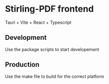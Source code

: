 # Stirling-PDF frontend

Tauri + Vite + React + Typescript

## Development 

Use the package scripts to start developement

## Production

Use the make file to build for the correct platform